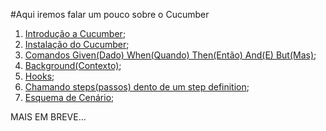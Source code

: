 #Aqui iremos falar um pouco sobre o Cucumber

1. [Introdução a Cucumber](https://github.com/brunobatista25/best_archer/blob/master/tests/Cucumber/01-introducao_cucumber.md);
2. [Instalação do Cucumber](https://github.com/brunobatista25/best_archer/blob/master/tests/Cucumber/02-instalacao_cucumber.md);
3. [Comandos Given(Dado) When(Quando) Then(Então) And(E) But(Mas)](https://github.com/brunobatista25/best_archer/blob/master/tests/Cucumber/03-given_when_then_but_and.md);
4. [Background(Contexto)](https://github.com/brunobatista25/best_archer/blob/master/tests/Cucumber/04-background.md);
5. [Hooks](https://github.com/brunobatista25/best_archer/blob/master/tests/Cucumber/05-hooks.md);
6. [Chamando steps(passos) dento de um step definition](https://github.com/brunobatista25/best_archer/blob/master/tests/Cucumber/06-chamando_steps.md);
7. [Esquema de Cenário](https://github.com/brunobatista25/best_archer/blob/master/tests/Cucumber/07-esquema_cenario.md);


MAIS EM BREVE...